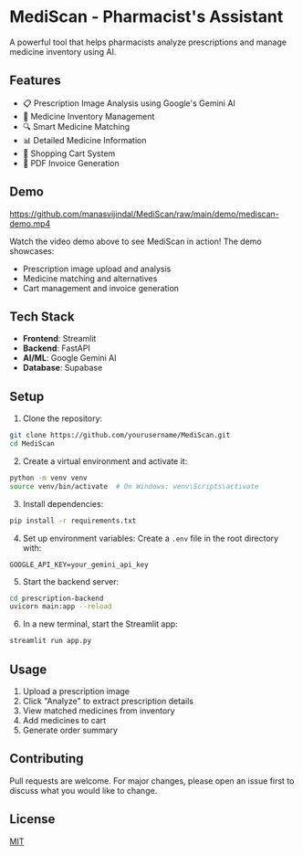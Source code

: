 # MediScan - Pharmacist's Assistant

A powerful tool that helps pharmacists analyze prescriptions and manage medicine inventory using AI.

## Features

* 📋 Prescription Image Analysis using Google's Gemini AI
* 💊 Medicine Inventory Management
* 🔍 Smart Medicine Matching
* 📊 Detailed Medicine Information
* 🛒 Shopping Cart System
* 📄 PDF Invoice Generation

## Demo

https://github.com/manasvijindal/MediScan/raw/main/demo/mediscan-demo.mp4

Watch the video demo above to see MediScan in action! The demo showcases:
- Prescription image upload and analysis
- Medicine matching and alternatives
- Cart management and invoice generation

## Tech Stack

- **Frontend**: Streamlit
- **Backend**: FastAPI
- **AI/ML**: Google Gemini AI
- **Database**: Supabase

## Setup

1. Clone the repository:
```bash
git clone https://github.com/yourusername/MediScan.git
cd MediScan
```

2. Create a virtual environment and activate it:
```bash
python -m venv venv
source venv/bin/activate  # On Windows: venv\Scripts\activate
```

3. Install dependencies:
```bash
pip install -r requirements.txt
```

4. Set up environment variables:
Create a `.env` file in the root directory with:
```
GOOGLE_API_KEY=your_gemini_api_key
```

5. Start the backend server:
```bash
cd prescription-backend
uvicorn main:app --reload
```

6. In a new terminal, start the Streamlit app:
```bash
streamlit run app.py
```

## Usage

1. Upload a prescription image
2. Click "Analyze" to extract prescription details
3. View matched medicines from inventory
4. Add medicines to cart
5. Generate order summary

## Contributing

Pull requests are welcome. For major changes, please open an issue first to discuss what you would like to change.

## License

[MIT](https://choosealicense.com/licenses/mit/) 
